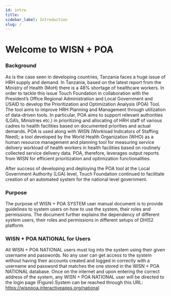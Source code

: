 ```yaml
---
id: intro
title: 
sidebar_label: Introduction
slug: /
---
```


# Welcome to WISN + POA 

 ###  Background
 As is the case seen in developing countries, Tanzania faces a huge issue of HRH supply and demand. In Tanzania,  based on the latest report from the Ministry of Health (MoH) there is a 48% shortage of healthcare workers. In order to  tackle this issue Touch Foundation in collaboration with the President’s Office Regional Administration and Local  Government and USAID to develop the Prioritization and Optimization Analysis (POA) Tool. The tool aims to improve  HRH Planning and Management through utilization of data-driven tools. In particular, POA aims to support relevant  authorities (LGA’s, Ministries etc.) in prioritizing and allocating of HRH staff of various cadres to health facilities based  on documented priorities and actual demands. POA is used along with WISN (Workload Indicators of Staffing Need);  a tool developed by the World Health Organization (WHO) as a human resource management and planning tool for  measuring service delivery workload of health workers in health facilities based on routinely collected service delivery  data. POA, therefore, leverages output reports from WISN for efficient prioritization and optimization functionalities. 

 After success of developing and deploying the POA tool at the Local Government Authority (LGA)  level, Touch Foundation continued to facilitate creation of  an automated system for the national level government.

 ### Purpose 
The purpose of WISN + POA SYSTEM user manual document is to provide guidelines to system users on how to use the system, their roles and permissions. The document further explains the dependency of different system users, their roles and permissions in different setups of DHIS2 platform.

### WISN + POA NATIONAL for Users
All WISN + POA NATIONAL users must log into the system using their given username and passwords. No any user can get access to the system without having their accounts created and logged in correctly with a username and password that matches the one stored in the WISN + POA NATIONAL  database. Once on the internet and upon entering the correct address of the system, any WISN + POA NATIONAL  user will be directed to the login page (Figure).System can be reached through this URL: https://wisnpoa.interactiveapps.org/national

